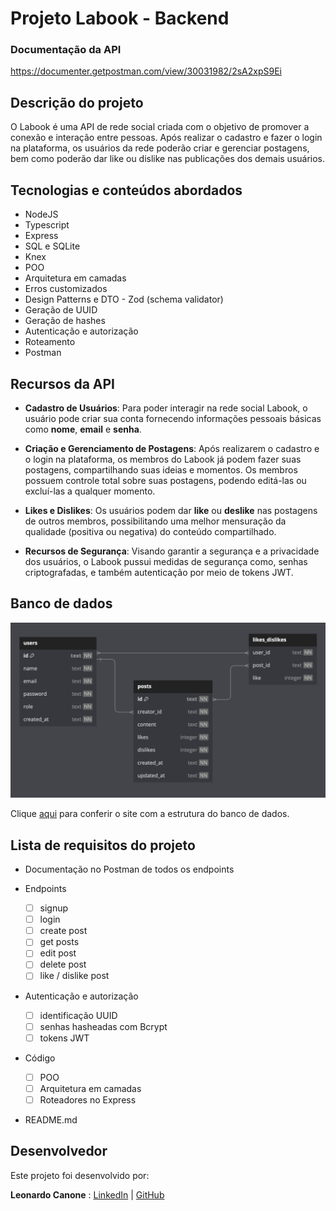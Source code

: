 # Projeto Labook - Backend

### Documentação da API

https://documenter.getpostman.com/view/30031982/2sA2xpS9Ei

## Descrição do projeto

O Labook é uma API de rede social criada com o objetivo de promover a conexão e interação entre pessoas. Após realizar o cadastro e fazer o login na plataforma, os usuários da rede poderão criar e gerenciar postagens, bem como poderão dar like ou dislike nas publicações dos demais usuários.

## Tecnologias e conteúdos abordados
- NodeJS
- Typescript
- Express
- SQL e SQLite
- Knex
- POO
- Arquitetura em camadas
- Erros customizados
- Design Patterns e DTO - Zod (schema validator)
- Geração de UUID
- Geração de hashes
- Autenticação e autorização
- Roteamento
- Postman

## Recursos da API

- **Cadastro de Usuários**: Para poder interagir na rede social Labook, o usuário pode criar sua conta fornecendo informações pessoais básicas como **nome**, **email** e **senha**.

- **Criação e Gerenciamento de Postagens**: Após realizarem o cadastro e o login na plataforma, os membros do Labook já podem fazer suas postagens, compartilhando suas ideias e momentos. Os membros possuem controle total sobre suas postagens, podendo editá-las ou excluí-las a qualquer momento.

- **Likes e Dislikes**: Os usuários podem dar **like** ou **deslike** nas postagens de outros membros, possibilitando uma melhor mensuração da qualidade (positiva ou negativa) do conteúdo compartilhado.

- **Recursos de Segurança**: Visando garantir a segurança e a privacidade dos usuários, o Labook pussui medidas de segurança como, senhas criptografadas, e também autenticação por meio de tokens JWT.

## Banco de dados

![Estrutura do Banco de dados no dbdiagrama.io](./src/images/estrutura-banco-de-dados.png)

Clique [aqui](https://dbdiagram.io/d/63d16443296d97641d7c1ae1) para conferir o site com a estrutura do banco de dados.

## Lista de requisitos do projeto

- Documentação no Postman de todos os endpoints

- Endpoints
    - [ ]  signup
    - [ ]  login
    - [ ]  create post
    - [ ]  get posts
    - [ ]  edit post
    - [ ]  delete post
    - [ ]  like / dislike post

- Autenticação e autorização
    - [ ]  identificação UUID
    - [ ]  senhas hasheadas com Bcrypt
    - [ ]  tokens JWT
 
 - Código
    - [ ]  POO
    - [ ]  Arquitetura em camadas
    - [ ]  Roteadores no Express

- README.md

## Desenvolvedor

Este projeto foi desenvolvido por:

**Leonardo Canone** : [LinkedIn](https://www.linkedin.com/in/leonardocanone/) | [GitHub](https://github.com/leonardocanone)





